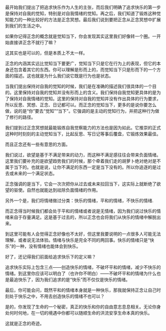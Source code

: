 最开始我们提出了把追求快乐作为人生的主张，而后我们明确了追求快乐的第一步是保持对自我的觉知，特别是对自我情绪的觉知。再之后，我们知道了锻炼这种觉知能力的一种比较好的方法是正念冥想。最后我们说到要把正念从正念冥想中扩展到我们的生活之中。

如果你记得正念的概念就是觉知当下，你会发现其实这里我们好像转一个圈。一开始直接讲正念不就行了嘛？

这其实也是可以的，但是本质上不太一样。

正念的内涵其实远比觉知当下要更广，觉知当下只是它在行为上的表现，但它的本身还包含着其它的东西。你可以理解是形而上的，而觉知当下只是形而下的一个方面的描述。这也就是为什么我们说它既是行为也是状态。

当我们提出保持对自我的觉知的时候，我们是在准确的描述我们很具体的一个目的。这里保持对自我的觉知并没有形而上的含义。我们保持自我觉知更具体的是为了保持对自我情绪的觉知。这里的保持对自我的觉知并没有作出具体的行为要求，所以反思、冥想、正念、日记都可以。而正念的觉知当下，更多的是说你要怎么做，说的是“你”要去“觉知”“当下”。它强调的是主动的觉知行为，并把这种行为做了修行的路径。

我们提到过正念冥想就最能锻炼自我觉察能力的方法也是因为如此。它推崇的正式这种时时刻刻的主动觉知当下，比起反思、写日记等事后覆盘，它锻炼效果最佳。

而且正念还有一些有意思的方面。

我们说过，欲望是基于不满足带来的动力，而这种不满足感往往会带来负面情绪。这里我们要补充的是欲望趋势我们的时候，那个牵着我们走的胡萝卜绝对绝对是不属于当下的。也就是说，让你不满足的东西一定是当下没有的。所以你追逐的是过去或未来的一个满足状态。

正念强调的是当下，它会一次次把你从过去或未来拉回当下，这实际上就断绝了欲望的驱使。自然也就能达到祛除负面情绪的作用。

另外一个是，我们将情绪做过分类：快乐的情绪，平和的情绪，不快乐的情绪.

而正念得当时候我们都会处于平和的情绪或者说是无情绪，因为我们说过快乐的情绪来自于存量满足。这是基于过去的，所以正念也会将我们从快乐的情绪中解脱出来。

到这里可能有人会觉得正念好像也不太好，但这里我要说明的一点很多人可能无法理解，或者说无法体验。情绪与快乐是完全不同的两回事。快乐的情绪只是“快乐”的一种，没有情绪也能体会到快乐。

好了，还记得我们前面给追求快乐下的定义嘛？

追求快乐实际上包含三点——创造快乐的情绪，不破坏平和的情绪，减少不快乐的情绪。到这里你应该可以明白了（也许你不明白）——不破坏平和的情绪为什么也是最追快乐了，因为我们追求的是“快乐”而不仅仅是快乐的情绪。

最后，你可能会问，既然平和的情绪本身就是一种快乐，那我就保持正念让自己时刻处于快乐之中，不用去创造快乐的情绪不也可以？

是的，你发现了生命的一个秘密，真正的快乐和你的自由意志息息相关。无论你身处何时何地，在一切的境遇中你都可以随顺生命的洪流安享生命本真的快乐。

这就是正念的奇迹。